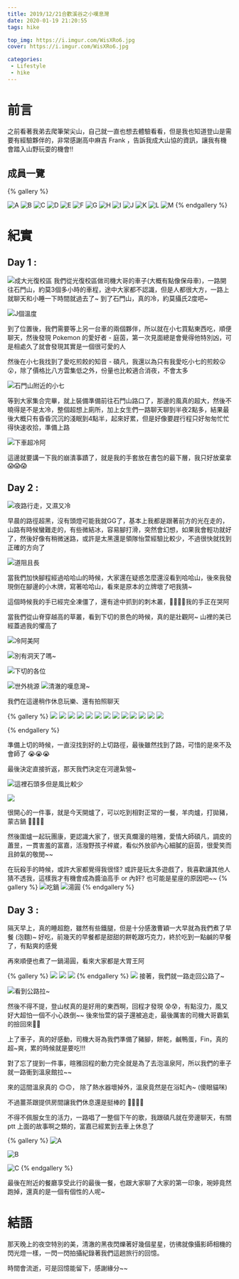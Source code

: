 ```yaml
---
title: 2019/12/21合歡溪谷之小嘆息灣
date: 2020-01-19 21:20:55
tags: hike

top_img: https://i.imgur.com/WisXRo6.jpg
cover: https://i.imgur.com/WisXRo6.jpg

categories:
 - Lifestyle
 - hike
---
```






# 前言 

之前看著我弟去爬筆架尖山，自己就一直也想去體驗看看，但是我也知道登山是需要有經驗夥伴的，非常感謝高中麻吉 Frank ，告訴我成大山協的資訊，讓我有機會踏入山野玩耍的機會!!

## 成員一覽

{% gallery %}

![A](https://i.imgur.com/jbVSfl6.jpg)
![B](https://i.imgur.com/T5gMrgc.jpg)
![C](https://i.imgur.com/qnmRrEx.jpg)
![D](https://i.imgur.com/dHjSyah.jpg)
![E](https://i.imgur.com/vI8YXia.jpg)
![F](https://i.imgur.com/r4s9PVD.jpg)
![G](https://i.imgur.com/mtXSr4x.jpg)
![H](https://i.imgur.com/zeERqn8.jpg)
![I](https://i.imgur.com/1yyxfVD.jpg)
![J](https://i.imgur.com/aj9uGLf.jpg)
![K](https://i.imgur.com/8QhgrxT.jpg)
![L](https://i.imgur.com/3sw2MmB.jpg)
![M](https://i.imgur.com/ddUNxuU.jpg)
{% endgallery %}

# 紀實

## Day 1 :


![成大光復校區](https://i.imgur.com/BRhggiS.jpg)
我們從光復校區做司機大哥的車子(大概有點像保母車)，一路開往石門山，約莫3個多小時的車程，途中大家都不認識，但是人都很大方，一路上就聊天和小睡一下時間就過去了~
到了石門山，真的冷，約莫攝氏2度吧~
	
![J個溫度](https://i.imgur.com/dLQgOYf.jpg)

到了位置後，我們需要等上另一台車的兩個夥伴，所以就在小七買點東西吃，順便聊天，然後發現 Pokemon 的愛好者 - 庭茵，第一次見面總是會覺得他特別凶，可是相處久了就會發現其實是一個很可愛的人 

然後在小七我找到了愛吃煎餃的知音 - 碩凡，我還以為只有我愛吃小七的煎餃😮😮，除了價格比八方雲集低之外，份量也比較適合消夜，不會太多

![石門山附近的小七](https://i.imgur.com/uHfwH16.jpg)

等到大家集合完畢，就上裝備準備前往石門山路口了，那邊的風真的超大，然後不曉得是不是太冷，整個超想上廁所，加上女生們一路聊天聊到半夜2點多，結果最後大概只有昏昏沉沉的淺眠到4點半，起來好累，但是好像要趕行程只好匆匆忙忙得快速收拾，準備上路

![下車超冷阿](https://i.imgur.com/tbLLGZc.jpg)

這邊就要講一下我的崩潰事蹟了，就是我的手套放在書包的最下層，我只好放棄拿😱😱😱

## Day 2 :

![夜路行走，又濕又冷](https://i.imgur.com/keF49Tu.jpg)


早晨的路徑超黑，沒有頭燈可能我就GG了，基本上我都是跟著前方的光在走的，山路有時候蠻難走的，有些微結冰，容易腳打滑，突然會幻想，如果我會輕功就好了，然後好像有稍微迷路，或許是太黑還是領隊怡萱經驗比較少，不過很快就找到正確的方向了

![道阻且長](https://i.imgur.com/so6gEqK.jpg)

當我們加快腳程經過哈哈山的時候，大家還在疑惑怎麼還沒看到哈哈山，後來我發現倒在腳邊的小木牌，寫著哈哈山，看來是原本的立牌壞了吧我猜~

這個時候我的手已經完全凍僵了，還有途中抓到的刺木叢，🤬🤬🤬🤬我的手正在哭阿

當我們從山脊穿越高的草叢，看到下切的景色的時候，真的是壯觀阿~ 山裡的美已經蓋過我的懼高了

![冷阿美阿](https://i.imgur.com/2uBfzHB.jpg)



![別有洞天了嗎~](https://i.imgur.com/ap7QfON.jpg)

![下切的各位](https://i.imgur.com/ANWYftJ.jpg)


![世外桃源](https://i.imgur.com/dIN7lDT.jpg)
![清澈的嘆息灣~](https://i.imgur.com/1b9CfJ0.jpg)

我們在這邊稍作休息玩樂、還有拍照聊天



{% gallery %}
![](https://i.imgur.com/sJWt2Vu.jpg)
![](https://i.imgur.com/TwMNDHR.jpg)
![](https://i.imgur.com/agip9fF.jpg)
![](https://i.imgur.com/BQ2wcdG.jpg)
![](https://i.imgur.com/suM7RNP.jpg)
![](https://i.imgur.com/zIvbKxa.jpg)
![](https://i.imgur.com/k38VSE7.jpg)
![](https://i.imgur.com/9YnHRUU.jpg)
![](https://i.imgur.com/LEhXwbW.jpg)
![](https://i.imgur.com/gPkXJBI.jpg)
![](https://i.imgur.com/J4mTMQH.jpg)
![](https://i.imgur.com/WisXRo6.jpg)
![](https://i.imgur.com/cjHq8ji.jpg)

{% endgallery %}


準備上切的時候，一直沒找到好的上切路徑，最後雖然找到了路，可惜的是來不及會師了 😭😭😭


最後決定直接折返，那天我們決定在河邊紮營~

![這裡石頭多但是風比較少](https://i.imgur.com/zo7PYG7.jpg)

![](https://i.imgur.com/lzfO95N.jpg)

很開心的一件事，就是今天開爐了，可以吃到相對正常的一餐，羊肉爐，打拋豬，蒙古鍋 🤤🤤🤤🤤

然後圍爐一起玩團康，更認識大家了，很天真爛漫的暄雅，愛情大師碩凡，調皮的蕭昱，一貫害羞的富嘉，活潑野孩子梓崴，看似外放卻內心細膩的庭茵，很愛笑而且帥氣的敬閔~~

在玩殺手的時候，或許大家都覺得我很怪? 或許是玩太多遊戲了，我喜歡讓其他人猜不透我，這樣我才有機會成為醬油高手 or 內奸? 也可能是星座的原因吧~~
{% gallery %}
![吃鍋](https://i.imgur.com/Jadg0mQ.jpg)
![湯圓](https://i.imgur.com/oZSBnuS.jpg)
{% endgallery %}
## Day 3 :

隔天早上，真的睡超飽，雖然有些鐵腿，但是十分感激曹穎一大早就為我們煮了早餐 (泡麵)~ 好吃，前幾天的早餐都是甜甜的餅乾跟巧克力，終於吃到一點鹹的早餐了，有點爽的感覺

再來順便也煮了一鍋湯圓，看來大家都是大胃王阿




{% gallery %}
![](https://i.imgur.com/tBNbxul.jpg)
![](https://i.imgur.com/UGU5ugx.jpg)
![](https://i.imgur.com/1pLvg0x.jpg)
{% endgallery %}
![](https://i.imgur.com/P9P8UPu.jpg)
接著，我們就一路走回公路了~

![看到公路拉~](https://i.imgur.com/W2uqLPX.jpg)

然後不得不提，登山杖真的是好用的東西啊，回程才發現 😰😰，有點沒力，風又好大超怕一個不小心跌倒~~
後來怡萱的袋子還被追走，最後厲害的司機大哥霸氣的撿回來👻👻

上了車子，真的好感動，司機大哥為我們準備了豬腳，餅乾，鹹鴨蛋，Fin，真的超~爽，累的時候就是要吃!!!

對了忘了提到一件事，暄雅回程的動力完全就是為了去泡溫泉阿，所以我們的車子就一路衝到溫泉館拉~~

來的這間溫泉真的 🙃🙃， 除了熱水器壞掉外，溫泉竟然是在浴缸內~ (傻眼貓咪)

不過薑茶跟提供房間讓我們休息還是挺棒的 💪💪💪💪

不得不佩服女生的活力，一路唱了一整個下午的歌，我跟碩凡就在旁邊聊天，有關 ptt 上面的故事啊之類的，富嘉已經累到去車上休息了

{% gallery %}
![A](https://i.imgur.com/OjnagwW.jpg)

![B](https://i.imgur.com/PwFmVWK.jpg)

![C](https://i.imgur.com/bQqgNqF.jpg)
{% endgallery %}


最後在附近的餐廳享受此行的最後一餐，也跟大家聊了大家的第一印象，琬婷竟然跑掉，還真的是一個有個性的人呢~

# 結語

那天晚上的夜空特別的美，清澈的黑夜閃爍著好幾個星星，彷彿就像攝影師相機的閃光燈一樣，一閃一閃拍攝紀錄著我們這趟旅行的回憶。

時間會流逝，可是回憶能留下，感謝緣分~~

